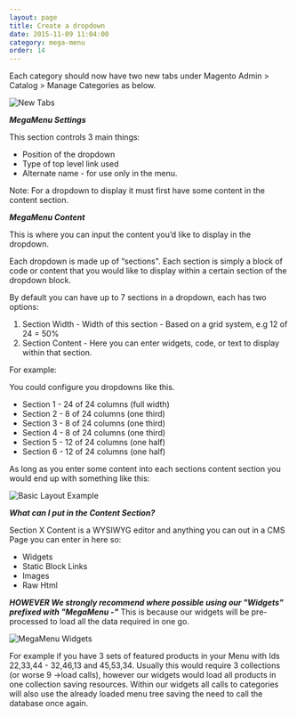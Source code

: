 ```yaml
---
layout: page
title: Create a dropdown
date: 2015-11-09 11:04:00
category: mega-menu
order: 14
---
```


Each category should now have two new tabs under Magento Admin > Catalog > Manage Categories as below.

![New Tabs](../assets/images/mega-menu/new-tabs.jpg "New Tabs")


***MegaMenu Settings***

This section controls 3 main things:

* Position of the dropdown
* Type of top level link used
* Alternate name - for use only in the menu.

Note: For a dropdown to display it must first have some content in the content section.


***MegaMenu Content***

This is where you can input the content you’d like to display in the dropdown.

Each dropdown is made up of “sections". Each section is simply a block of code or content that you would like to display within a certain section of the dropdown block.

By default you can have up to 7 sections in a dropdown, each has two options:

1. Section Width - Width of this section - Based on a grid system, e.g 12 of 24 = 50%
2. Section Content - Here you can enter widgets, code, or text to display within that section.

For example:

You could configure you dropdowns like this.

* Section 1 - 24 of 24 columns (full width)
* Section 2 - 8 of 24 columns (one third)
* Section 3 - 8 of 24 columns (one third)
* Section 4 - 8 of 24 columns (one third)
* Section 5 - 12 of 24 columns (one half)
* Section 6 - 12 of 24 columns (one half)

As long as you enter some content into each sections content section you would end up with something like this:

![Basic Layout Example](../assets/images/mega-menu/grid-layout-example.jpg "Basic Layout Example")


***What can I put in the Content Section?***

Section X Content is a WYSIWYG editor and anything you can out in a CMS Page you can enter in here so:

* Widgets
* Static Block Links
* Images
* Raw Html

***HOWEVER We strongly recommend where possible using our "Widgets" prefixed with "MegaMenu -"*** This is because our widgets will be pre-processed to load all the data required in one go.

![MegaMenu Widgets](../assets/images/mega-menu/megamenu-widgets.jpg "MegaMenu Widgets")

For example if you have 3 sets of featured products in your Menu with Ids 22,33,44 - 32,46,13 and 45,53,34.
Usually this would require 3 collections (or worse 9 ->load calls), however our widgets would load all products in one collection saving resources.
Within our widgets all calls to categories will also use the already loaded menu tree saving the need to call the database once again.